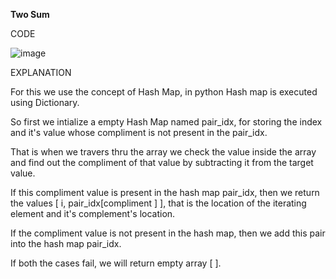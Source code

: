 **Two Sum**

CODE

![image](https://github.com/user-attachments/assets/4f43a3ac-bea7-4055-bf0a-bf17c5a1f4d5)

EXPLANATION

For this we use the concept of Hash Map, in python Hash map is executed using Dictionary.

So first we intialize a empty Hash Map named pair_idx, for storing the index and it's value whose compliment is not present in the pair_idx.

That is when we travers thru the array we check the value inside the array and find out the compliment of that value by subtracting it from the target value.

If this compliment value is present in the hash map pair_idx, then we return the values [ i, pair_idx[compliment ] ], that is the location of the iterating element and it's complement's location.

If the compliment value is not present in the hash map, then we add this pair into the hash map pair_idx. 

If both the cases fail, we will return empty array [ ].
